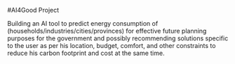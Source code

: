 #AI4Good Project

Building an AI tool to predict energy consumption of (households/industries/cities/provinces) for effective future planning purposes for the government and possibly recommending solutions specific to the user as per his location, budget, comfort, and other constraints to reduce his carbon footprint and cost at the same time.

